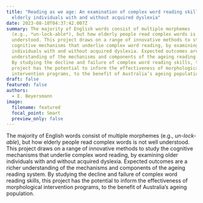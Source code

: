 ```yaml
---
title: "Reading as we age: An examination of complex word reading skills in
  elderly individuals with and without acquired dyslexia"
date: 2023-08-10T04:37:42.007Z
summary: The majority of English words consist of multiple morphemes
  (e.g., *un-lock-able*), but how elderly people read complex words is not well
  understood. This project draws on a range of innovative methods to study the
  cognitive mechanisms that underlie complex word reading, by examining older
  individuals with and without acquired dyslexia. Expected outcomes are a richer
  understanding of the mechanisms and components of the ageing reading system.
  By studying the decline and failure of complex word reading skills, this
  project has the potential to inform the effectiveness of morphological
  intervention programs, to the benefit of Australia’s ageing population.
draft: false
featured: false
authors:
  - E. Beyersmann
image:
  filename: featured
  focal_point: Smart
  preview_only: false
---
```

The majority of English words consist of multiple morphemes (e.g., *un-lock-able*), but how elderly people read complex words is not well understood. This project draws on a range of innovative methods to study the cognitive mechanisms that underlie complex word reading, by examining older individuals with and without acquired dyslexia. Expected outcomes are a richer understanding of the mechanisms and components of the ageing reading system. By studying the decline and failure of complex word reading skills, this project has the potential to inform the effectiveness of morphological intervention programs, to the benefit of Australia’s ageing population.